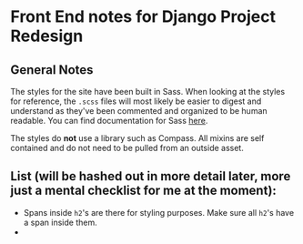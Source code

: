 # Front End notes for Django Project Redesign

## General Notes

The styles for the site have been built in Sass. When looking at the styles for reference, the `.scss` files will most likely be easier to digest and understand as they've been commented and organized to be human readable. You can find documentation for Sass [here](http://sass-lang.com/docs/yardoc/file.SASS_REFERENCE.html). 

The styles do **not** use a library such as Compass. All mixins are self contained and do not need to be pulled from an outside asset.

## List (will be hashed out in more detail later, more just a mental checklist for me at the moment):

- Spans inside `h2`'s are there for styling purposes. Make sure all `h2`'s have a span inside them. 
- 